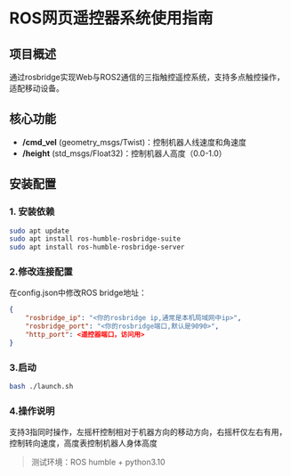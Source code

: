 # ROS网页遥控器系统使用指南

## 项目概述
通过rosbridge实现Web与ROS2通信的三指触控遥控系统，支持多点触控操作，适配移动设备。

## 核心功能
- **/cmd_vel** (geometry_msgs/Twist)：控制机器人线速度和角速度
- **/height** (std_msgs/Float32)：控制机器人高度（0.0-1.0）

## 安装配置
### 1. 安装依赖
```bash
sudo apt update
sudo apt install ros-humble-rosbridge-suite
sudo apt install ros-humble-rosbridge-server
```

### 2.修改连接配置
在config.json中修改ROS bridge地址：
```json
{
    "rosbridge_ip": "<你的rosbridge ip,通常是本机局域网中ip>",
    "rosbridge_port": "<你的rosbridge端口,默认是9090>",
    "http_port": <遥控器端口，访问用>
}
```


### 3.启动
```bash
bash ./launch.sh
```

### 4.操作说明
支持3指同时操作，左摇杆控制相对于机器方向的移动方向，右摇杆仅左右有用，控制转向速度，高度表控制机器人身体高度
> 测试环境：ROS humble + python3.10